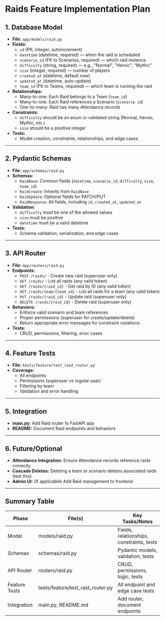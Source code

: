 # Raids Feature Implementation Plan

## 1. Database Model
- **File:** `app/models/raid.py`
- **Fields:**
  - `id` (PK, integer, autoincrement)
  - `datetime` (datetime, required) — when the raid is scheduled
  - `scenario_id` (FK to Scenarios, required) — which raid instance
  - `difficulty` (string, required) — e.g., "Normal", "Heroic", "Mythic"
  - `size` (integer, required) — number of players
  - `created_at` (datetime, default now)
  - `updated_at` (datetime, auto-update)
  - `team_id` (FK to Teams, required) — which team is running the raid
- **Relationships:**
  - Many-to-one: Each Raid belongs to a Team (`team_id`)
  - Many-to-one: Each Raid references a Scenario (`scenario_id`)
  - One-to-many: Raid has many Attendance records
- **Constraints:**
  - `difficulty` should be an enum or validated string (Normal, Heroic, Mythic, etc.)
  - `size` should be a positive integer
- **Tests:**
  - Model creation, constraints, relationships, and edge cases

---

## 2. Pydantic Schemas
- **File:** `app/schemas/raid.py`
- **Schemas:**
  - `RaidBase`: Common fields (`datetime`, `scenario_id`, `difficulty`, `size`, `team_id`)
  - `RaidCreate`: Inherits from `RaidBase`
  - `RaidUpdate`: Optional fields for PATCH/PUT
  - `RaidResponse`: All fields, including `id`, `created_at`, `updated_at`
- **Validation:**
  - `difficulty` must be one of the allowed values
  - `size` must be positive
  - `datetime` must be a valid datetime
- **Tests:**
  - Schema validation, serialization, and edge cases

---

## 3. API Router
- **File:** `app/routers/raid.py`
- **Endpoints:**
  - `POST /raids/` - Create new raid (superuser only)
  - `GET /raids/` - List all raids (any valid token)
  - `GET /raids/{raid_id}` - Get raid by ID (any valid token)
  - `GET /raids/team/{team_id}` - List all raids for a team (any valid token)
  - `PUT /raids/{raid_id}` - Update raid (superuser only)
  - `DELETE /raids/{raid_id}` - Delete raid (superuser only)
- **Behaviors:**
  - Enforce valid scenario and team references
  - Proper permissions (superuser for create/update/delete)
  - Return appropriate error messages for constraint violations
- **Tests:**
  - CRUD, permissions, filtering, error cases

---

## 4. Feature Tests
- **File:** `tests/feature/test_raid_router.py`
- **Coverage:**
  - All endpoints
  - Permissions (superuser vs regular user)
  - Filtering by team
  - Validation and error handling

---

## 5. Integration
- **main.py:** Add Raid router to FastAPI app
- **README:** Document Raid endpoints and behaviors

---

## 6. Future/Optional
- **Attendance Integration:** Ensure Attendance records reference raids correctly
- **Cascade Deletes:** Deleting a team or scenario deletes associated raids (test this)
- **Admin UI:** (If applicable) Add Raid management to frontend

---

## Summary Table

| Phase         | File(s)                        | Key Tasks/Notes                                 |
|---------------|-------------------------------|-------------------------------------------------|
| Model         | models/raid.py                 | Fields, relationships, constraints, tests       |
| Schemas       | schemas/raid.py                | Pydantic models, validation, tests              |
| API Router    | routers/raid.py                | CRUD, permissions, logic, tests                 |
| Feature Tests | tests/feature/test_raid_router.py | All endpoint and edge case tests                |
| Integration   | main.py, README.md             | Add router, document endpoints                  |
